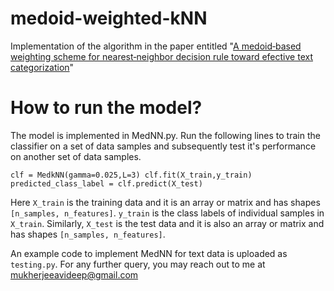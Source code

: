 # medoid-weighted-kNN
Implementation of the algorithm in the paper entitled "[A medoid‑based weighting scheme for nearest‑neighbor decision rule
toward efective text categorization](https://link.springer.com/content/pdf/10.1007/s42452-020-2738-8.pdf)"

# How to run the model?

The model is implemented in MedNN.py. Run the following lines to train the classifier on a set of data samples and subsequently test it's performance on another set of data samples. 

`clf = MedkNN(gamma=0.025,L=3)
clf.fit(X_train,y_train)
predicted_class_label = clf.predict(X_test)`

Here `X_train` is the training data and it is an array or matrix and has shapes `[n_samples, n_features]`. `y_train` is the class labels of individual samples in `X_train`. Similarly, `X_test` is the test data and it is also an array or matrix and has shapes `[n_samples, n_features]`. 

An example code to implement MedNN for text data is uploaded as `testing.py`. For any further query, you may reach out to me at mukherjeeavideep@gmail.com
